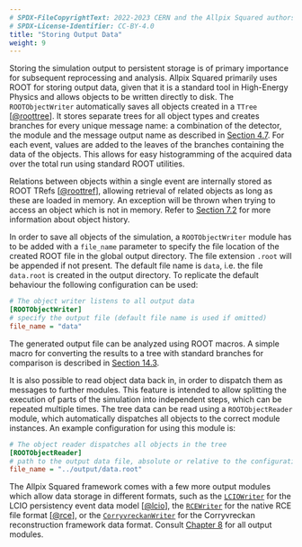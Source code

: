 ```yaml
---
# SPDX-FileCopyrightText: 2022-2023 CERN and the Allpix Squared authors
# SPDX-License-Identifier: CC-BY-4.0
title: "Storing Output Data"
weight: 9
---
```


Storing the simulation output to persistent storage is of primary importance for subsequent reprocessing and analysis. Allpix
Squared primarily uses ROOT for storing output data, given that it is a standard tool in High-Energy Physics and allows
objects to be written directly to disk. The `ROOTObjectWriter` automatically saves all objects created in a `TTree`
\[[@roottree]\]. It stores separate trees for all object types and creates branches for every unique message name: a
combination of the detector, the module and the message output name as described in
[Section 4.7](../04_framework/07_module_io.md). For each event, values are added to the leaves of the branches containing the
data of the objects. This allows for easy histogramming of the acquired data over the total run using standard ROOT
utilities.

Relations between objects within a single event are internally stored as ROOT TRefs \[[@roottref]\], allowing retrieval of
related objects as long as these are loaded in memory. An exception will be thrown when trying to access an object which is
not in memory. Refer to [Section 7.2](../07_objects/02_object_history.md) for more information about object history.

In order to save all objects of the simulation, a `ROOTObjectWriter` module has to be added with a `file_name` parameter to
specify the file location of the created ROOT file in the global output directory. The file extension `.root` will be
appended if not present. The default file name is `data`, i.e. the file `data.root` is created in the output directory. To
replicate the default behaviour the following configuration can be used:

```ini
# The object writer listens to all output data
[ROOTObjectWriter]
# specify the output file (default file name is used if omitted)
file_name = "data"
```

The generated output file can be analyzed using ROOT macros. A simple macro for converting the results to a tree with
standard branches for comparison is described in
[Section 14.3](../14_additional/root_analysis_macros.md#display-monte-carlo-hits-python).

It is also possible to read object data back in, in order to dispatch them as messages to further modules. This feature is
intended to allow splitting the execution of parts of the simulation into independent steps, which can be repeated multiple
times. The tree data can be read using a `ROOTObjectReader` module, which automatically dispatches all objects to the correct
module instances. An example configuration for using this module is:

```ini
# The object reader dispatches all objects in the tree
[ROOTObjectReader]
# path to the output data file, absolute or relative to the configuration file
file_name = "../output/data.root"
```

The Allpix Squared framework comes with a few more output modules which allow data storage in different formats, such as the
[`LCIOWriter`](../08_modules/lciowriter.md) for the LCIO persistency event data model \[[@lcio]\], the
[`RCEWriter`](../08_modules/rcewriter.md) for the native RCE file format \[[@rce]\], or the
[`CorryvreckanWriter`](../08_modules/corryvreckanwriter.md) for the Corryvreckan reconstruction framework data format.
Consult [Chapter 8](../08_modules/_index.md) for all output modules.


[@roottree]: https://root.cern.ch/root/htmldoc/guides/users-guide/Trees.html
[@roottref]: https://root.cern.ch/root/htmldoc/guides/users-guide/InputOutput.html
[@lcio]: https://doi.org/10.1109/NSSMIC.2012.6551478
[@rce]: https://twiki.cern.ch/twiki/bin/view/Atlas/RCEDevelopmentLab
